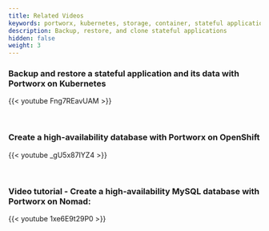 ```yaml
---
title: Related Videos 
keywords: portworx, kubernetes, storage, container, stateful applications, backup, restore, video tutorial
description: Backup, restore, and clone stateful applications
hidden: false
weight: 3 
---
```



### Backup and restore a stateful application and its data with Portworx on Kubernetes

{{< youtube Fng7REavUAM >}}

<br>

### Create a high-availability database with Portworx on OpenShift

{{< youtube _gU5x87IYZ4 >}}

<br>

### Video tutorial - Create a high-availability MySQL database with Portworx on Nomad:

{{< youtube 1xe6E9t29P0 >}}

